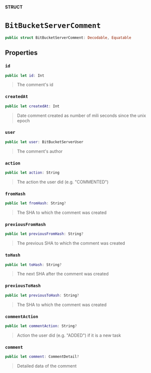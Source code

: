 **STRUCT**

# `BitBucketServerComment`

```swift
public struct BitBucketServerComment: Decodable, Equatable
```

## Properties
### `id`

```swift
public let id: Int
```

> The comment's id

### `createdAt`

```swift
public let createdAt: Int
```

> Date comment created as number of mili seconds since the unix epoch

### `user`

```swift
public let user: BitBucketServerUser
```

> The comment's author

### `action`

```swift
public let action: String
```

> The action the user did (e.g. "COMMENTED")

### `fromHash`

```swift
public let fromHash: String?
```

> The SHA to which the comment was created

### `previousFromHash`

```swift
public let previousFromHash: String?
```

> The previous SHA to which the comment was created

### `toHash`

```swift
public let toHash: String?
```

> The next SHA after the comment was created

### `previousToHash`

```swift
public let previousToHash: String?
```

> The SHA to which the comment was created

### `commentAction`

```swift
public let commentAction: String?
```

> Action the user did (e.g. "ADDED") if it is a new task

### `comment`

```swift
public let comment: CommentDetail?
```

> Detailed data of the comment
